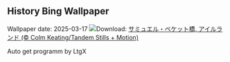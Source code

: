 ## History Bing Wallpaper
Wallpaper date: 2025-03-17
![](https://www.bing.com/th?id=OHR.BeckettBridge_JA-JP9875156013_UHD.jpg&w=1000)Download: [サミュエル・ベケット橋, アイルランド (© Colm Keating/Tandem Stills + Motion)](https://www.bing.com/th?id=OHR.BeckettBridge_JA-JP9875156013_UHD.jpg)

Auto get programm by LtgX

